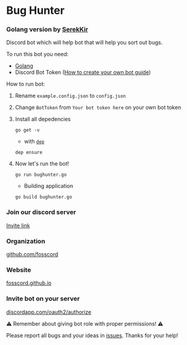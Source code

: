 #  Bug Hunter

### Golang version by [SerekKir](https://github.com/SerekKiri)

Discord bot which will help bot that will help you sort out bugs.


To run this bot you need:
- [Golang](https://golang.org/doc/install)
- Discord Bot Token ([How to create your own bot guide](https://github.com/reactiflux/discord-irc/wiki/Creating-a-discord-bot-&-getting-a-token))

 How to run bot:

1. Rename ``example.config.json`` to ``config.json``

2. Change ``BotToken`` from ``Your bot token here`` on your own bot token
3. Install all depedencies

    ```
    go get -v
    ```
    - with [`dep`](https://github.com/golang/dep)
    ```
    dep ensure
    ```

4. Now let's run the bot!
    ```
    go run bughunter.go
    ```
    - Building application
    ```
    go build bughunter.go
    ```

### Join our discord server

[Invite link](https://discord.gg/Wn3zEyh)

### Organization

[github.com/fosscord](https://github.com/fosscord)

### Website

[fosscord.github.io](https://fosscord.github.io/)

### Invite bot on your server

[discordapp.com/oauth2/authorize](https://discordapp.com/oauth2/authorize?client_id=478867142633062410&scope=bot&permissions=0)

⚠️ Remember about giving bot role with proper permissions! ⚠️

Please report all bugs and your ideas in [issues](https://github.com/SerekKiri/BugHunter/issues). Thanks for your help!